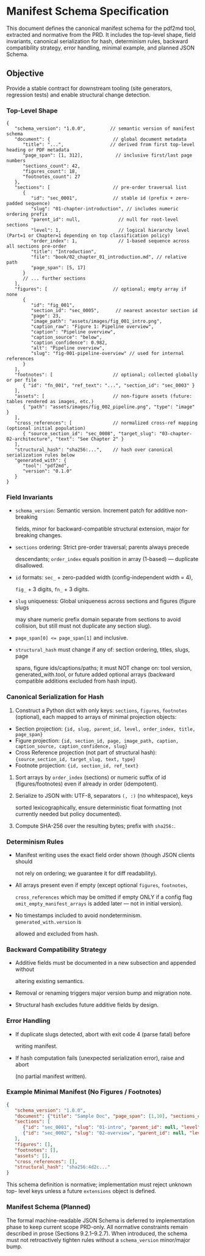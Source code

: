 # Manifest Schema Specification

<!-- markdownlint-disable MD013 MD012 MD032 MD022 MD058 MD024 -->

This document defines the canonical manifest schema for the pdf2md tool,
extracted and normative from the PRD. It includes the top-level shape, field
invariants, canonical serialization for hash, determinism rules, backward
compatibility strategy, error handling, minimal example, and planned JSON
Schema.

## Objective

Provide a stable contract for downstream tooling (site generators, regression
tests) and enable structural change detection.

### Top-Level Shape

```jsonc
{
   "schema_version": "1.0.0",         // semantic version of manifest schema
   "document": {                       // global document metadata
      "title": "...",                 // derived from first top-level heading or PDF metadata
      "page_span": [1, 312],            // inclusive first/last page numbers
      "sections_count": 42,
      "figures_count": 18,
      "footnotes_count": 27
   },
   "sections": [                       // pre-order traversal list
      {
         "id": "sec_0001",             // stable id (prefix + zero-padded sequence)
         "slug": "01-chapter-introduction", // includes numeric ordering prefix
         "parent_id": null,              // null for root-level sections
         "level": 1,                     // logical hierarchy level (Part=1 or Chapter=1 depending on top classification policy)
         "order_index": 1,               // 1-based sequence across all sections pre-order
         "title": "Introduction",
         "file": "book/02_chapter_01_introduction.md", // relative path
         "page_span": [5, 17]
      }
      // ... further sections
   ],
   "figures": [                        // optional; empty array if none
      {
         "id": "fig_001",
         "section_id": "sec_0005",      // nearest ancestor section id
         "page": 23,
         "image_path": "assets/images/fig_001_intro.png",
         "caption_raw": "Figure 1: Pipeline overview",
         "caption": "Pipeline overview",
         "caption_source": "below",
         "caption_confidence": 0.982,
         "alt": "Pipeline overview",
         "slug": "fig-001-pipeline-overview" // used for internal references
      }
   ],
   "footnotes": [                      // optional; collected globally or per file
      { "id": "fn_001", "ref_text": "...", "section_id": "sec_0003" }
   ],
   "assets": [                         // non-figure assets (future: tables rendered as images, etc.)
      { "path": "assets/images/fig_002_pipeline.png", "type": "image" }
   ],
   "cross_references": [               // normalized cross-ref mapping (optional initial population)
      { "source_section_id": "sec_0008", "target_slug": "03-chapter-02-architecture", "text": "See Chapter 2" }
   ],
   "structural_hash": "sha256:...",    // hash over canonical serialization rules below
   "generated_with": {
      "tool": "pdf2md",
      "version": "0.1.0"
   }
}
```

### Field Invariants

- `schema_version`: Semantic version. Increment patch for additive non-breaking

  fields, minor for backward-compatible structural extension, major for breaking
  changes.

- `sections` ordering: Strict pre-order traversal; parents always precede

  descendants; `order_index` equals position in array (1-based) — duplicate
  disallowed.

- `id` formats: `sec_` + zero-padded width (config-independent width = 4),

  `fig_` + 3 digits, `fn_` + 3 digits.

- `slug` uniqueness: Global uniqueness across sections and figures (figure slugs

  may share numeric prefix domain separate from sections to avoid collision, but
  still must not duplicate any section slug).

- `page_span[0] <= page_span[1]` and inclusive.
- `structural_hash` must change if any of: section ordering, titles, slugs, page

  spans, figure ids/captions/paths; it must NOT change on: tool version,
  generated_with.tool, or future added optional arrays (backward compatible
  additions excluded from hash input).

### Canonical Serialization for Hash

1. Construct a Python dict with only keys: `sections`, `figures`, `footnotes` (optional),
   each mapped to arrays of minimal projection objects:

- Section projection: `{id, slug, parent_id, level, order_index, title, page_span}`
- Figure projection: `{id, section_id, page, image_path, caption, caption_source, caption_confidence, slug}`
- Cross Reference projection (not part of structural hash): `{source_section_id, target_slug, text, type}`
- Footnote projection: `{id, section_id, ref_text}`
1. Sort arrays by `order_index` (sections) or numeric suffix of id (figures/footnotes) even if already in order (idempotent).

1. Serialize to JSON with: UTF-8, separators `(, :)` (no whitespace), keys

   sorted lexicographically, ensure deterministic float formatting (not
   currently needed but policy documented).

1. Compute SHA-256 over the resulting bytes; prefix with `sha256:`.


### Determinism Rules

- Manifest writing uses the exact field order shown (though JSON clients should

  not rely on ordering; we guarantee it for diff readability).

- All arrays present even if empty (except optional `figures`, `footnotes`,

  `cross_references` which may be omitted if empty ONLY if a config flag
  `omit_empty_manifest_arrays` is added later — not in initial version).

- No timestamps included to avoid nondeterminism. `generated_with.version` is

  allowed and excluded from hash.

### Backward Compatibility Strategy

- Additive fields must be documented in a new subsection and appended without

  altering existing semantics.

- Removal or renaming triggers major version bump and migration note.
- Structural hash excludes future additive fields by design.


### Error Handling

- If duplicate slugs detected, abort with exit code 4 (parse fatal) before

  writing manifest.

- If hash computation fails (unexpected serialization error), raise and abort

  (no partial manifest written).

### Example Minimal Manifest (No Figures / Footnotes)

```json
{
   "schema_version": "1.0.0",
   "document": {"title": "Sample Doc", "page_span": [1,10], "sections_count": 2, "figures_count": 0, "footnotes_count": 0},
   "sections": [
      {"id": "sec_0001", "slug": "01-intro", "parent_id": null, "level": 1, "order_index": 1, "title": "Intro", "page_span": [1,2]},
      {"id": "sec_0002", "slug": "02-overview", "parent_id": null, "level": 1, "order_index": 2, "title": "Overview", "page_span": [3,10]}
   ],
   "figures": [],
   "footnotes": [],
   "assets": [],
   "cross_references": [],
   "structural_hash": "sha256:4d2c..."
}
```

This schema definition is normative; implementation must reject unknown top-
level keys unless a future `extensions` object is defined.

### Manifest Schema (Planned)

The formal machine-readable JSON Schema is deferred to implementation phase to
keep current scope PRD-only. All normative constraints remain described in prose
(Sections 9.2.1–9.2.7). When introduced, the schema must not retroactively
tighten rules without a `schema_version` minor/major bump.
